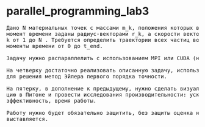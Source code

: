 # parallel_programming_lab3
<pre>
Дано N материальных точек с массами m_k, положения которых в начальный 
момент времени заданы радиус-векторами r_k, а скорости векторами v_k,
k от 1 до N . Требуется определить траектории всех частиц во все 
моменты времени от 0 до t_end.

Задачу нужно распараллелить с использованием MPI или CUDA (на выбор).

На четверку достаточно реализовать описанную задачу, используя
для решения метод Эйлера первого порядка точности.

На пятерку, в дополнение к предыдущему, нужно сделать визуализа-
цию в Питоне и провести исследования производительности: ускорение,
эффективность, время работы.

Работу нужно будет обязательно защитить, без защиты оценка не
выставляется.
</pre>
